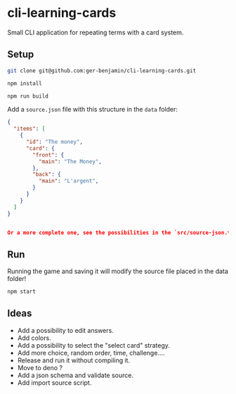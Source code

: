 # cli-learning-cards
Small CLI application for repeating terms with a card system.

## Setup

```bash
git clone git@github.com:ger-benjamin/cli-learning-cards.git

npm install

npm run build
```

Add a `source.json` file with this structure in the `data` folder:

```json
{
  "items": [
    {
      "id": "The money",
      "card": {
        "front": {
          "main": "The Money",
        },
        "back": {
          "main": "L'argent",
        }
      }
    }
  ]
}


Or a more complete one, see the possibilities in the `src/source-json.ts` file.

```

## Run

Running the game and saving it will modify the source file placed in the data
folder!

```bash
npm start
```

## Ideas
 * Add a possibility to edit answers.
 * Add colors.
 * Add a possibility to select the "select card" strategy.
 * Add more choice, random order, time, challenge....
 * Release and run it without compiling it.
 * Move to deno ?
 * Add a json schema and validate source.
 * Add import source script.
